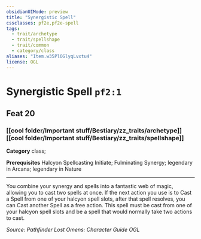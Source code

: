 ```yaml
---
obsidianUIMode: preview
title: "Synergistic Spell"
cssclasses: pf2e,pf2e-spell
tags:
  - trait/archetype
  - trait/spellshape
  - trait/common
  - category/class
aliases: "Item.w35PlOGlyqLvxtu4"
license: OGL
---
```

# Synergistic Spell `pf2:1`
## Feat 20
### [[cool folder/Important stuff/Bestiary/zz_traits/archetype]][[cool folder/Important stuff/Bestiary/zz_traits/spellshape]]

**Category** class; 



**Prerequisites** Halcyon Spellcasting Initiate; Fulminating Synergy; legendary in Arcana; legendary in Nature
* * *
You combine your synergy and spells into a fantastic web of magic, allowing you to cast two spells at once. If the next action you use is to Cast a Spell from one of your halcyon spell slots, after that spell resolves, you can Cast another Spell as a free action. This spell must be cast from one of your halcyon spell slots and be a spell that would normally take two actions to cast.

*Source: Pathfinder Lost Omens: Character Guide*
*OGL*